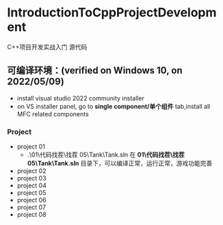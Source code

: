 # IntroductionToCppProjectDevelopment
C++项目开发实战入门 源代码


## 可编译环境：(verified on Windows 10, on 2022/05/09)
- install visual studio 2022 community installer
- on VS installer panel, go to **single component/单个组件** tab,install all MFC related components 

### Project
- project 01
    - .\01\代码找茬\找茬 05\Tank\Tank.sln
在 **01\代码找茬\找茬 05\Tank\Tank.sln** 目录下，可以编译正常，运行正常，游戏功能完善
- project 02
- project 03
- project 04
- project 05
- project 06
- project 07
- project 08
